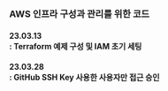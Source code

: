 <h3>AWS 인프라 구성과 관리를 위한 코드</h3>

<p>
  <h4>23.03.13<br>
  : Terraform 예제 구성 및 IAM 초기 세팅</h4>
</p>

<p>
  <h4>23.03.28<br>
  : GitHub SSH Key 사용한 사용자만 접근 승인</h4>
</p>
